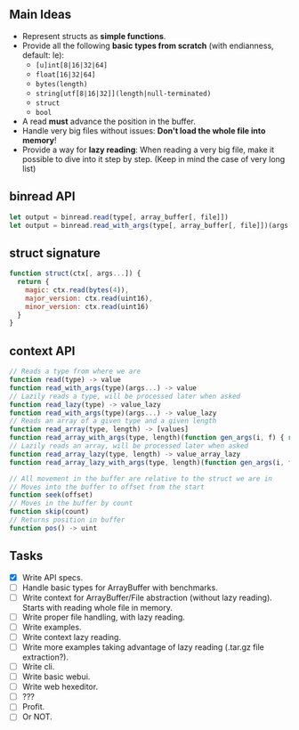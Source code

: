 ## Main Ideas

* Represent structs as **simple functions**.
* Provide all the following **basic types from scratch** (with endianness, default: le):
  * ```[u]int[8|16|32|64]```
  * ```float[16|32|64]```
  * ```bytes(length)```
  * ```string[utf[8|16|32]](length|null-terminated)```
  * ```struct```
  * ```bool```
* A read **must** advance the position in the buffer.
* Handle very big files without issues: **Don't load the whole file into memory**!
* Provide a way for **lazy reading**: When reading a very big file, make it possible to dive into it step by step. (Keep in mind the case of very long list)

## binread API

```js
let output = binread.read(type[, array_buffer[, file]])
let output = binread.read_with_args(type[, array_buffer[, file]])(args...)
```

## struct signature

```js
function struct(ctx[, args...]) {
  return {
    magic: ctx.read(bytes(4)),
    major_version: ctx.read(uint16),
    minor_version: ctx.read(uint16)
  }
}
```

## context API

```js
// Reads a type from where we are
function read(type) -> value
function read_with_args(type)(args...) -> value
// Lazily reads a type, will be processed later when asked
function read_lazy(type) -> value_lazy
function read_with_args(type)(args...) -> value_lazy
// Reads an array of a given type and a given length
function read_array(type, length) -> [values]
function read_array_with_args(type, length)(function gen_args(i, f) { return f(args...)}) -> [values]
// Lazily reads an array, will be processed later when asked
function read_array_lazy(type, length) -> value_array_lazy
function read_array_lazy_with_args(type, length)(function gen_args(i, f) { return f(args...)}) -> value_array_lazy

// All movement in the buffer are relative to the struct we are in
// Moves into the buffer to offset from the start
function seek(offset)
// Moves in the buffer by count
function skip(count)
// Returns position in buffer
function pos() -> uint
```

## Tasks

* [x] Write API specs.
* [ ] Handle basic types for ArrayBuffer with benchmarks.
* [ ] Write context for ArrayBuffer/File abstraction (without lazy reading). Starts with reading whole file in memory.
* [ ] Write proper file handling, with lazy reading.
* [ ] Write examples.
* [ ] Write context lazy reading.
* [ ] Write more examples taking advantage of lazy reading (.tar.gz file extraction?).
* [ ] Write cli.
* [ ] Write basic webui.
* [ ] Write web hexeditor.
* [ ] ???
* [ ] Profit.
* [ ] Or NOT.
